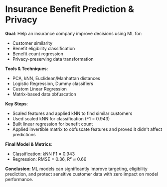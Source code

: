 # Insurance Benefit Prediction & Privacy

**Goal**: Help an insurance company improve decisions using ML for:
- Customer similarity
- Benefit eligibility classification
- Benefit count regression
- Privacy-preserving data transformation

**Tools & Techniques**:
- PCA, kNN, Euclidean/Manhattan distances
- Logistic Regression, Dummy classifiers
- Custom Linear Regression
- Matrix-based data obfuscation

**Key Steps**:
- Scaled features and applied kNN to find similar customers
- Used scaled kNN for classification (F1 = 0.943)
- Built linear regression for benefit count
- Applied invertible matrix to obfuscate features and proved it didn't affect predictions

**Final Model & Metrics**:
- Classification: kNN F1 = 0.943
- Regression: RMSE = 0.36, R² ≈ 0.66

**Conclusion**:
ML models can significantly improve targeting, eligibility prediction, and protect sensitive customer data with zero impact on model performance.

